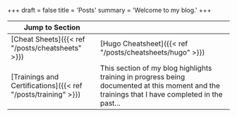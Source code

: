 +++
draft = false
title = 'Posts'
summary = 'Welcome to my blog.'
+++

| Jump to Section                                               |                                                                                                                                                |
| ------------------------------------------------------------- | ---------------------------------------------------------------------------------------------------------------------------------------------- |
| [Cheat Sheets]({{< ref "/posts/cheatsheets" >}})              | [Hugo Cheatsheet]({{< ref "/posts/cheatsheets/hugo" >}})                                                                                       |
| [Trainings and Certifications]({{< ref "/posts/training" >}}) | This section of my blog highlights training in progress being documented at this moment and the trainings that I have completed in the past... |

